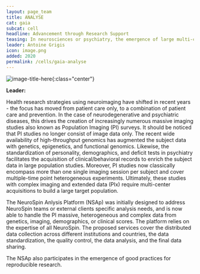 ```yaml
---
layout: page_team
title: ANALYSE
cat: gaia
subcat: cell
headline: Advancement through Research Support
teasing: In neurosciences or psychiatry, the emergence of large multi-center population imaging (PI) studies raises numerous technological challenges. The NeuroSpin Anlysis Platform (NSAp) was initially designed to address NeuroSpin teams or external clients specific analysis needs, and is now able to handle the PI massive, heterogeneous and complex data from genetics, imaging, demographics, or clinical scores. The NSAp participates in the emergence of good practices for reproducible research. The proposed services cover the distributed data collection across different institutions and countries, the data standardization, the quality control, the data analysis, and the final data sharing.
leader: Antoine Grigis
icon: image.png
added: 2020
permalink: /cells/gaia-analyse
---
```


![image-title-here]({{site.url}}/{{site.baseurl}}/images/labs/{{page.icon}}){:class="center"}

<b> Leader: </b>
<script>mail2("{{page.leader | replace: " ", "." | downcase}}", "cea", 3, "", "{{page.leader}}")</script>

Health research strategies using neuroimaging have shifted in recent years - the focus has moved from patient care only, to a combination of patient care and prevention. In the case of neurodegenerative and psychiatric diseases, this drives the creation of increasingly numerous massive imaging studies also known as Population Imaging (PI) surveys. It should be noticed that PI studies no longer consist of image data only. The recent wide availability of high-throughput genomics has augmented the subject data with genetics, epigenetics, and functional genomics. Likewise, the standardization of personality, demographics, and deficit tests in psychiatry facilitates the acquisition of clinical/behavioral records to enrich the subject data in large population studies. Moreover, PI studies now classically encompass more than one single imaging session per subject and cover multiple-time point heterogeneous experiments. Ultimately, these studies with complex imaging and extended data (PIx) require multi-center acquisitions to build a large target population.

The NeuroSpin Anlysis Platform (NSAp) was initially designed to address NeuroSpin teams or external clients specific analysis needs, and is now able to handle the PI massive, heterogeneous and complex data from genetics, imaging, demographics, or clinical scores. The platform relies on the expertise of all NeuroSpin. The proposed services cover the distributed data collection across different institutions and countries, the data standardization, the quality control, the data analysis, and the final data sharing.

The NSAp also participates in the emergence of good practices for reproducible research.



